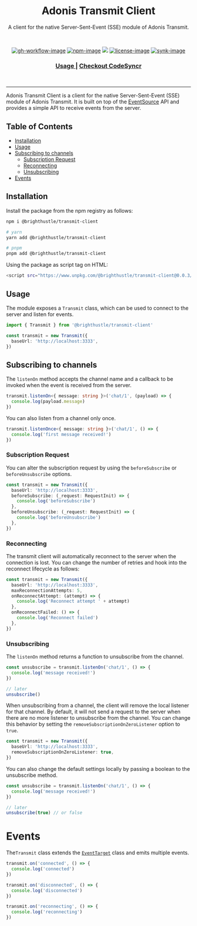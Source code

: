 <div align="center">
  <h1> Adonis Transmit Client</h1>
  <p>A client for the native Server-Sent-Event (SSE) module of Adonis Transmit.</p>
</div>

<br />

<div align="center">

[![gh-workflow-image]][gh-workflow-url] [![npm-image]][npm-url] ![][typescript-image] [![license-image]][license-url] [![synk-image]][synk-url]

</div>

<div align="center">
  <h3>
    <a href="#installation">
      Usage
    </a>
    <span> | </span>
    <a href="https://kyash.in">
      Checkout CodeSyncr
    </a>
  </h3>
</div>

<br />

<hr />

Adonis Transmit Client is a client for the native Server-Sent-Event (SSE) module of Adonis Transmit. It is built on top of the [EventSource](https://developer.mozilla.org/en-US/docs/Web/API/ntSource) API and provides a simple API to receive events from the server.

<!-- START doctoc generated TOC please keep comment here to allow auto update -->
<!-- DON'T EDIT THIS SECTION, INSTEAD RE-RUN doctoc TO UPDATE -->
## Table of Contents

  - [Installation](#installation)
  - [Usage](#usage)
  - [Subscribing to channels](#subscribing-to-channels)
    - [Subscription Request](#subscription-request)
    - [Reconnecting](#reconnecting)
    - [Unsubscribing](#unsubscribing)
- [Events](#events)

<!-- END doctoc generated TOC please keep comment here to allow auto update -->

## Installation

Install the package from the npm registry as follows:

```sh
npm i @brighthustle/transmit-client

# yarn
yarn add @brighthustle/transmit-client

# pnpm
pnpm add @brighthustle/transmit-client
```

Using the package as script tag on HTML:

```sh
<script src="https://www.unpkg.com/@brighthustle/transmit-client@0.0.3/src/transmit.js"></script>
```

## Usage

The module exposes a `Transmit` class, which can be used to connect to the server and listen for events.

```ts
import { Transmit } from '@brighthustle/transmit-client'

const transmit = new Transmit({
  baseUrl: 'http://localhost:3333',
})
```

## Subscribing to channels

The `listenOn` method accepts the channel name and a callback to be invoked when the event is received from the server.

```ts
transmit.listenOn<{ message: string }>('chat/1', (payload) => {
  console.log(payload.message)
})
```

You can also listen from a channel only once.

```ts
transmit.listenOnce<{ message: string }>('chat/1', () => {
  console.log('first message received!')
})
```

### Subscription Request

You can alter the subscription request by using the `beforeSubscribe` or `beforeUnsubscribe` options.

```ts
const transmit = new Transmit({
  baseUrl: 'http://localhost:3333',
  beforeSubscribe: (_request: RequestInit) => {
    console.log('beforeSubscribe')
  },
  beforeUnsubscribe: (_request: RequestInit) => {
    console.log('beforeUnsubscribe')
  },
})
```

### Reconnecting

The transmit client will automatically reconnect to the server when the connection is lost. You can change the number of retries and hook into the reconnect lifecycle as follows:

```ts
const transmit = new Transmit({
  baseUrl: 'http://localhost:3333',
  maxReconnectionAttempts: 5,
  onReconnectAttempt: (attempt) => {
    console.log('Reconnect attempt ' + attempt)
  },
  onReconnectFailed: () => {
    console.log('Reconnect failed')
  },
})
```

### Unsubscribing

The `listenOn` method returns a function to unsubscribe from the channel.

```ts
const unsubscribe = transmit.listenOn('chat/1', () => {
  console.log('message received!')
})

// later
unsubscribe()
```

When unsubscribing from a channel, the client will remove the local listener for that channel. By default, it will not send a request to the server when there are no more listener to unsubscribe from the channel. You can change this behavior by setting the `removeSubscriptionOnZeroListener` option to `true`.

```ts
const transmit = new Transmit({
  baseUrl: 'http://localhost:3333',
  removeSubscriptionOnZeroListener: true,
})
```

You can also change the default settings locally by passing a boolean to the unsubscribe method.

```ts
const unsubscribe = transmit.listenOn('chat/1', () => {
  console.log('message received!')
})

// later
unsubscribe(true) // or false
```

# Events

The`Transmit` class extends the [`EventTarget`](https://developer.mozilla.org/en-US/docs/Web/API/EventTarget) class and emits multiple events.

```ts
transmit.on('connected', () => {
  console.log('connected')
})

transmit.on('disconnected', () => {
  console.log('disconnected')
})

transmit.on('reconnecting', () => {
  console.log('reconnecting')
})
```

[gh-workflow-image]: https://img.shields.io/github/actions/workflow/status/CodeSyncr/transmit-client/test?style=for-the-badge
[gh-workflow-url]: https://github.com/CodeSyncr/transmit-client/actions/workflows/test.yml "Github action"

[typescript-image]: https://img.shields.io/badge/Typescript-294E80.svg?style=for-the-badge&logo=typescript
[typescript-url]: "typescript"

[npm-image]: https://img.shields.io/npm/v/@CodeSyncr/transmit-client.svg?style=for-the-badge&logo=npm
[npm-url]: https://npmjs.org/package/@CodeSyncr/transmit-client 'npm'

[license-image]: https://img.shields.io/npm/l/@CodeSyncr/transmit-client?color=blueviolet&style=for-the-badge
[license-url]: LICENSE.md 'license'

[synk-image]: https://img.shields.io/snyk/vulnerabilities/github/CodeSyncr/transmit-client?label=Synk%20Vulnerabilities&style=for-the-badge
[synk-url]: https://snyk.io/test/github/CodeSyncr/transmit-client?targetFile=package.json "synk"